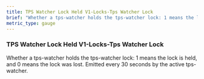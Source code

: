 ```yaml
---
title: TPS Watcher Lock Held V1-Locks-Tps Watcher Lock
brief: "Whether a tps-watcher holds the tps-watcher lock: 1 means the lock is held, and 0 means the lock was lost. Emitted every 30 seconds by the active tps-watcher."
metric_type: gauge
---
```


### TPS Watcher Lock Held V1-Locks-Tps Watcher Lock

Whether a tps-watcher holds the tps-watcher lock: 1 means the lock is held, and 0 means the lock was lost. Emitted every 30 seconds by the active tps-watcher.
